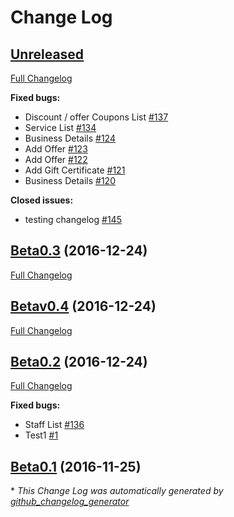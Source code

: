 # Change Log

## [Unreleased](https://github.com/rameshsankar-appointe2e/Mytest/tree/HEAD)

[Full Changelog](https://github.com/rameshsankar-appointe2e/Mytest/compare/Beta0.3...HEAD)

**Fixed bugs:**

- Discount / offer Coupons List [\#137](https://github.com/rameshsankar-appointe2e/Mytest/issues/137)
- Service List [\#134](https://github.com/rameshsankar-appointe2e/Mytest/issues/134)
- Business Details [\#124](https://github.com/rameshsankar-appointe2e/Mytest/issues/124)
- Add Offer [\#123](https://github.com/rameshsankar-appointe2e/Mytest/issues/123)
- Add Offer [\#122](https://github.com/rameshsankar-appointe2e/Mytest/issues/122)
- Add Gift Certificate [\#121](https://github.com/rameshsankar-appointe2e/Mytest/issues/121)
- Business Details [\#120](https://github.com/rameshsankar-appointe2e/Mytest/issues/120)

**Closed issues:**

- testing changelog [\#145](https://github.com/rameshsankar-appointe2e/Mytest/issues/145)

## [Beta0.3](https://github.com/rameshsankar-appointe2e/Mytest/tree/Beta0.3) (2016-12-24)
[Full Changelog](https://github.com/rameshsankar-appointe2e/Mytest/compare/Betav0.4...Beta0.3)

## [Betav0.4](https://github.com/rameshsankar-appointe2e/Mytest/tree/Betav0.4) (2016-12-24)
[Full Changelog](https://github.com/rameshsankar-appointe2e/Mytest/compare/Beta0.2...Betav0.4)

## [Beta0.2](https://github.com/rameshsankar-appointe2e/Mytest/tree/Beta0.2) (2016-12-24)
[Full Changelog](https://github.com/rameshsankar-appointe2e/Mytest/compare/Beta0.1...Beta0.2)

**Fixed bugs:**

- Staff List [\#136](https://github.com/rameshsankar-appointe2e/Mytest/issues/136)
- Test1 [\#1](https://github.com/rameshsankar-appointe2e/Mytest/issues/1)

## [Beta0.1](https://github.com/rameshsankar-appointe2e/Mytest/tree/Beta0.1) (2016-11-25)


\* *This Change Log was automatically generated by [github_changelog_generator](https://github.com/skywinder/Github-Changelog-Generator)*